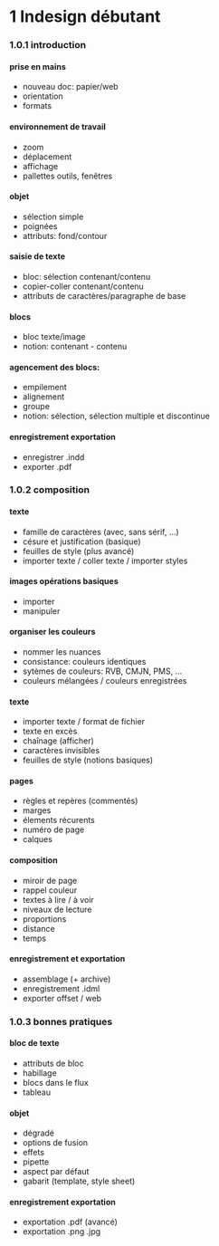 1 Indesign débutant
============================================

### 1.0.1 introduction
#### prise en mains
- nouveau doc: papier/web
- orientation
- formats
#### environnement de travail
- zoom
- déplacement
- affichage
- pallettes outils, fenêtres
#### objet
- sélection simple
- poignées
- attributs: fond/contour
#### saisie de texte
- bloc: sélection contenant/contenu
- copier-coller contenant/contenu
- attributs de caractères/paragraphe de base
#### blocs
- bloc texte/image
- notion: contenant - contenu
#### agencement des blocs:
- empilement
- alignement
- groupe
- notion: sélection, sélection multiple et discontinue
#### enregistrement exportation
- enregistrer .indd
- exporter .pdf

### 1.0.2 composition
#### texte
- famille de caractères (avec, sans sérif, …)
- césure et justification (basique)
- feuilles de style (plus avancé)
- importer texte / coller texte / importer styles
#### images opérations basiques
- importer
- manipuler

#### organiser les couleurs
- nommer les nuances
- consistance: couleurs identiques
- sytèmes de couleurs: RVB, CMJN, PMS, …
- couleurs mélangées / couleurs enregistrées

#### texte
- importer texte / format de fichier
- texte en excès
- chaînage (afficher)
- caractères invisibles
- feuilles de style (notions basiques)

#### pages
- règles et repères (commentés)
- marges
- élements récurents
- numéro de page
- calques

#### composition
- miroir de page
- rappel couleur
- textes à lire / à voir
- niveaux de lecture
- proportions
- distance
- temps

#### enregistrement et exportation
- assemblage (+ archive)
- enregistrement .idml
- exporter offset / web


### 1.0.3 bonnes pratiques
#### bloc de texte
- attributs de bloc
- habillage
- blocs dans le flux
- tableau
#### objet
- dégradé
- options de fusion
- effets
- pipette
- aspect par défaut
- gabarit (template, style sheet)

#### enregistrement exportation
- exportation .pdf (avancé)
- exportation .png .jpg

